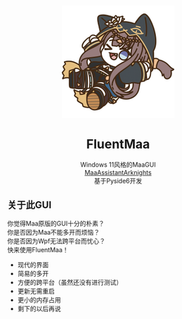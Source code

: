 <div align="center">

<img alt="LOGO" src="./app/resources/images/gui_logo.png" width="256" height="256" />

# FluentMaa

Windows 11风格的MaaGUI  
[MaaAssistantArknights](https://github.com/MaaAssistantArknights/MaaAssistantArknights)  
基于Pyside6开发
</div>

## 关于此GUI
你觉得Maa原版的GUI十分的朴素？  
你是否因为Maa不能多开而烦恼？  
你是否因为Wpf无法跨平台而忧心？  
快来使用FluentMaa！
- 现代的界面
- 简易的多开
- 方便的跨平台（虽然还没有进行测试）
- 更新无需重启
- 更小的内存占用
- 剩下的以后再说